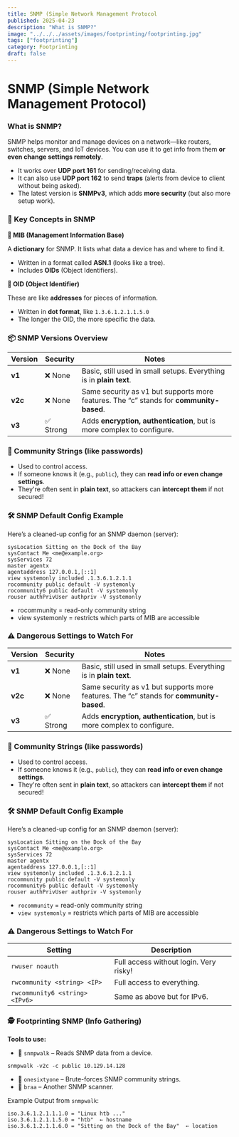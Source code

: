 ```yaml
---
title: SNMP (Simple Network Management Protocol
published: 2025-04-23
description: "What is SNMP?"
image: "../../../assets/images/footprinting/footprinting.jpg"
tags: ["footprinting"]
category: Footprinting
draft: false
---
```

# SNMP (Simple Network Management Protocol)

### **What is SNMP?**

SNMP helps monitor and manage devices on a network—like routers, switches, servers, and IoT devices. You can use it to get info from them **or even change settings remotely**.

- It works over **UDP port 161** for sending/receiving data.
- It can also use **UDP port 162** to send **traps** (alerts from device to client without being asked).
- The latest version is **SNMPv3**, which adds **more security** (but also more setup work).

### 🧠 Key Concepts in SNMP

**🔸 MIB (Management Information Base)**

A **dictionary** for SNMP. It lists what data a device has and where to find it.

- Written in a format called **ASN.1** (looks like a tree).
- Includes **OIDs** (Object Identifiers).

**🔸 OID (Object Identifier)**

These are like **addresses** for pieces of information.

- Written in **dot format**, like `1.3.6.1.2.1.1.5.0`
- The longer the OID, the more specific the data.

### 📦 SNMP Versions Overview

| Version | Security | Notes |
| --- | --- | --- |
| **v1** | ❌ None | Basic, still used in small setups. Everything is in **plain text**. |
| **v2c** | ❌ None | Same security as v1 but supports more features. The “c” stands for **community-based**. |
| **v3** | ✅ Strong | Adds **encryption, authentication**, but is more complex to configure. |

### 🔐 Community Strings (like passwords)

- Used to control access.
- If someone knows it (e.g., `public`), they can **read info or even change settings**.
- They're often sent in **plain text**, so attackers can **intercept them** if not secured!

### 🛠️ SNMP Default Config Example

Here’s a cleaned-up config for an SNMP daemon (server):

```
sysLocation Sitting on the Dock of the Bay
sysContact Me <me@example.org>
sysServices 72
master agentx
agentaddress 127.0.0.1,[::1]
view systemonly included .1.3.6.1.2.1.1
rocommunity public default -V systemonly
rocommunity6 public default -V systemonly
rouser authPrivUser authpriv -V systemonly
```

- rocommunity = read-only community string
- view systemonly = restricts which parts of MIB are accessible

### ⚠️ Dangerous Settings to Watch For

| Version | Security | Notes |
| --- | --- | --- |
| **v1** | ❌ None | Basic, still used in small setups. Everything is in **plain text**. |
| **v2c** | ❌ None | Same security as v1 but supports more features. The “c” stands for **community-based**. |
| **v3** | ✅ Strong | Adds **encryption, authentication**, but is more complex to configure. |

### 🔐 Community Strings (like passwords)

- Used to control access.
- If someone knows it (e.g., `public`), they can **read info or even change settings**.
- They're often sent in **plain text**, so attackers can **intercept them** if not secured!

### 🛠️ SNMP Default Config Example

Here’s a cleaned-up config for an SNMP daemon (server):

```
sysLocation Sitting on the Dock of the Bay
sysContact Me <me@example.org>
sysServices 72
master agentx
agentaddress 127.0.0.1,[::1]
view systemonly included .1.3.6.1.2.1.1
rocommunity public default -V systemonly
rocommunity6 public default -V systemonly
rouser authPrivUser authpriv -V systemonly
```

- `rocommunity` = read-only community string
- `view systemonly` = restricts which parts of MIB are accessible

### ⚠️ Dangerous Settings to Watch For

| Setting | Description |
| --- | --- |
| `rwuser noauth` | Full access without login. Very risky! |
| `rwcommunity <string> <IP>` | Full access to everything. |
| `rwcommunity6 <string> <IPv6>` | Same as above but for IPv6. |

### 🕵️ Footprinting SNMP (Info Gathering)

**Tools to use:**

- 🐚 `snmpwalk` – Reads SNMP data from a device.

```
snmpwalk -v2c -c public 10.129.14.128
```

- 🧠 `onesixtyone` – Brute-forces SNMP community strings.
- 🧪 `braa` – Another SNMP scanner.

Example Output from `snmpwalk`:

```
iso.3.6.1.2.1.1.1.0 = "Linux htb ..."
iso.3.6.1.2.1.1.5.0 = "htb"  ← hostname
iso.3.6.1.2.1.1.6.0 = "Sitting on the Dock of the Bay"  ← location
```